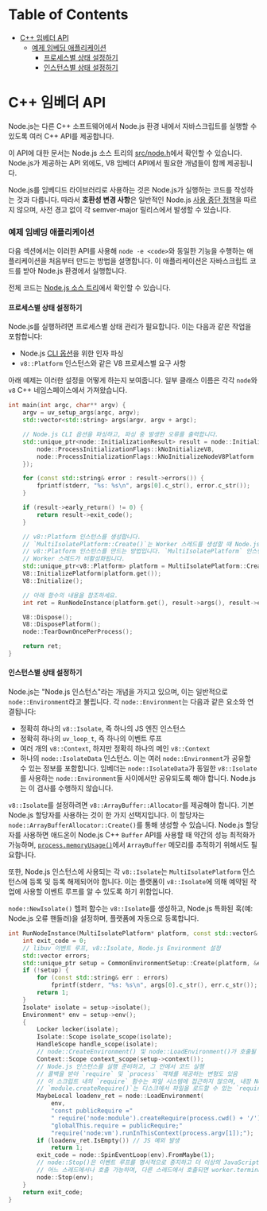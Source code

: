 # Table of Contents

- [C++ 임베더 API](#c-임베더-api)
    - [예제 임베딩 애플리케이션](#예제-임베딩-애플리케이션)
      - [프로세스별 상태 설정하기](#프로세스별-상태-설정하기)
      - [인스턴스별 상태 설정하기](#인스턴스별-상태-설정하기)

# C++ 임베더 API

Node.js는 다른 C++ 소프트웨어에서 Node.js 환경 내에서 자바스크립트를 실행할 수 있도록 여러 C++ API를 제공합니다.

이 API에 대한 문서는 Node.js 소스 트리의 [src/node.h](https://github.com/nodejs/node/blob/HEAD/src/node.h)에서 확인할 수 있습니다. Node.js가 제공하는 API 외에도, V8 임베더 API에서 필요한 개념들이 함께 제공됩니다.

Node.js를 임베디드 라이브러리로 사용하는 것은 Node.js가 실행하는 코드를 작성하는 것과 다릅니다. 따라서 **호환성 변경 사항**은 일반적인 Node.js [사용 중단 정책](https://nodejs.org/docs/latest/api/deprecations.html)을 따르지 않으며, 사전 경고 없이 각 semver-major 릴리스에서 발생할 수 있습니다.


### 예제 임베딩 애플리케이션

다음 섹션에서는 이러한 API를 사용해 `node -e <code>`와 동일한 기능을 수행하는 애플리케이션을 처음부터 만드는 방법을 설명합니다. 이 애플리케이션은 자바스크립트 코드를 받아 Node.js 환경에서 실행합니다.

전체 코드는 [Node.js 소스 트리](https://github.com/nodejs/node/blob/HEAD/test/embedding/embedtest.cc)에서 확인할 수 있습니다.


#### 프로세스별 상태 설정하기

Node.js를 실행하려면 프로세스별 상태 관리가 필요합니다. 이는 다음과 같은 작업을 포함합니다:

- Node.js [CLI 옵션](https://nodejs.org/api/cli.html)을 위한 인자 파싱
- `v8::Platform` 인스턴스와 같은 V8 프로세스별 요구 사항

아래 예제는 이러한 설정을 어떻게 하는지 보여줍니다. 일부 클래스 이름은 각각 `node`와 `v8` C++ 네임스페이스에서 가져왔습니다.

```cpp
int main(int argc, char** argv) {
    argv = uv_setup_args(argc, argv);
    std::vector<std::string> args(argv, argv + argc);

    // Node.js CLI 옵션을 파싱하고, 파싱 중 발생한 오류를 출력합니다.
    std::unique_ptr<node::InitializationResult> result = node::InitializeOncePerProcess(args, {
        node::ProcessInitializationFlags::kNoInitializeV8,
        node::ProcessInitializationFlags::kNoInitializeNodeV8Platform
    });

    for (const std::string& error : result->errors()) {
        fprintf(stderr, "%s: %s\n", args[0].c_str(), error.c_str());
    }

    if (result->early_return() != 0) {
        return result->exit_code();
    }

    // v8::Platform 인스턴스를 생성합니다.
    // `MultiIsolatePlatform::Create()`는 Worker 스레드를 생성할 때 Node.js가 사용할 수 있는
    // v8::Platform 인스턴스를 만드는 방법입니다. `MultiIsolatePlatform` 인스턴스가 없으면
    // Worker 스레드가 비활성화됩니다.
    std::unique_ptr<v8::Platform> platform = MultiIsolatePlatform::Create(4);
    V8::InitializePlatform(platform.get());
    V8::Initialize();

    // 아래 함수의 내용을 참조하세요.
    int ret = RunNodeInstance(platform.get(), result->args(), result->exec_args());

    V8::Dispose();
    V8::DisposePlatform();
    node::TearDownOncePerProcess();

    return ret;
}
```


#### 인스턴스별 상태 설정하기

Node.js는 "Node.js 인스턴스"라는 개념을 가지고 있으며, 이는 일반적으로 `node::Environment`라고 불립니다. 각 `node::Environment`는 다음과 같은 요소와 연결됩니다:

-   정확히 하나의 `v8::Isolate`, 즉 하나의 JS 엔진 인스턴스
-   정확히 하나의 `uv_loop_t`, 즉 하나의 이벤트 루프
-   여러 개의 `v8::Context`, 하지만 정확히 하나의 메인 `v8::Context`
-   하나의 `node::IsolateData` 인스턴스. 이는 여러 `node::Environment`가 공유할 수 있는 정보를 포함합니다. 임베더는 `node::IsolateData`가 동일한 `v8::Isolate`를 사용하는 `node::Environment`들 사이에서만 공유되도록 해야 합니다. Node.js는 이 검사를 수행하지 않습니다.

`v8::Isolate`를 설정하려면 `v8::ArrayBuffer::Allocator`를 제공해야 합니다. 기본 Node.js 할당자를 사용하는 것이 한 가지 선택지입니다. 이 할당자는 `node::ArrayBufferAllocator::Create()`를 통해 생성할 수 있습니다. Node.js 할당자를 사용하면 애드온이 Node.js C++ `Buffer` API를 사용할 때 약간의 성능 최적화가 가능하며, [`process.memoryUsage()`](https://nodejs.org/docs/latest/api/process.html#processmemoryusage)에서 `ArrayBuffer` 메모리를 추적하기 위해서도 필요합니다.

또한, Node.js 인스턴스에 사용되는 각 `v8::Isolate`는 `MultiIsolatePlatform` 인스턴스에 등록 및 등록 해제되어야 합니다. 이는 플랫폼이 `v8::Isolate`에 의해 예약된 작업에 사용할 이벤트 루프를 알 수 있도록 하기 위함입니다.

`node::NewIsolate()` 헬퍼 함수는 `v8::Isolate`를 생성하고, Node.js 특화된 훅(예: Node.js 오류 핸들러)을 설정하며, 플랫폼에 자동으로 등록합니다.

```cpp
int RunNodeInstance(MultiIsolatePlatform* platform, const std::vector& args, const std::vector& exec_args) {
    int exit_code = 0;
    // libuv 이벤트 루프, v8::Isolate, Node.js Environment 설정
    std::vector errors;
    std::unique_ptr setup = CommonEnvironmentSetup::Create(platform, &errors, args, exec_args);
    if (!setup) {
        for (const std::string& err : errors)
            fprintf(stderr, "%s: %s\n", args[0].c_str(), err.c_str());
        return 1;
    }
    Isolate* isolate = setup->isolate();
    Environment* env = setup->env();
    {
        Locker locker(isolate);
        Isolate::Scope isolate_scope(isolate);
        HandleScope handle_scope(isolate);
        // node::CreateEnvironment() 및 node::LoadEnvironment()가 호출될 때 v8::Context를 진입해야 함
        Context::Scope context_scope(setup->context());
        // Node.js 인스턴스를 실행 준비하고, 그 안에서 코드 실행
        // 콜백을 받아 `require` 및 `process` 객체를 제공하는 변형도 있음
        // 이 스크립트 내의 `require` 함수는 파일 시스템에 접근하지 않으며, 내장 Node.js 모듈만 로드 가능
        // `module.createRequire()`는 디스크에서 파일을 로드할 수 있는 `require`를 생성하며, 내부 전용 `require` 함수 대신 표준 CommonJS 파일 로더 사용
        MaybeLocal loadenv_ret = node::LoadEnvironment(
            env,
            "const publicRequire ="
            " require('node:module').createRequire(process.cwd() + '/');"
            "globalThis.require = publicRequire;"
            "require('node:vm').runInThisContext(process.argv[1]);");
        if (loadenv_ret.IsEmpty()) // JS 예외 발생
            return 1;
        exit_code = node::SpinEventLoop(env).FromMaybe(1);
        // node::Stop()은 이벤트 루프를 명시적으로 중지하고 더 이상의 JavaScript 실행을 막음
        // 어느 스레드에서나 호출 가능하며, 다른 스레드에서 호출되면 worker.terminate()처럼 동작
        node::Stop(env);
    }
    return exit_code;
}
```


